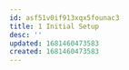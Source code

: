 ```yaml
---
id: asf51v0if913xqx5founac3
title: 1 Initial Setup
desc: ''
updated: 1681460473583
created: 1681460473583
---
```

